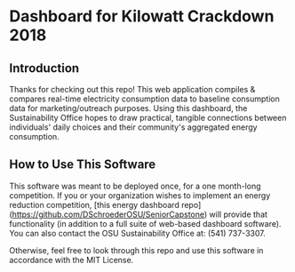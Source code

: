 # Dashboard for Kilowatt Crackdown 2018
## Introduction
Thanks for checking out this repo! This web application compiles & compares real-time electricity consumption data to baseline consumption data for marketing/outreach purposes. Using this dashboard, the Sustainability Office hopes to draw practical, tangible connections between individuals' daily choices and their community's aggregated energy consumption.

## How to Use This Software
This software was meant to be deployed once, for a one month-long competition. If you or your organization wishes to implement an energy reduction competition, [this energy dashboard repo] (https://github.com/DSchroederOSU/SeniorCapstone) will provide that functionality (in addition to a full suite of web-based dashboard software). You can also contact the OSU Sustainability Office at: (541) 737-3307.

Otherwise, feel free to look through this repo and use this software in accordance with the MIT License.
